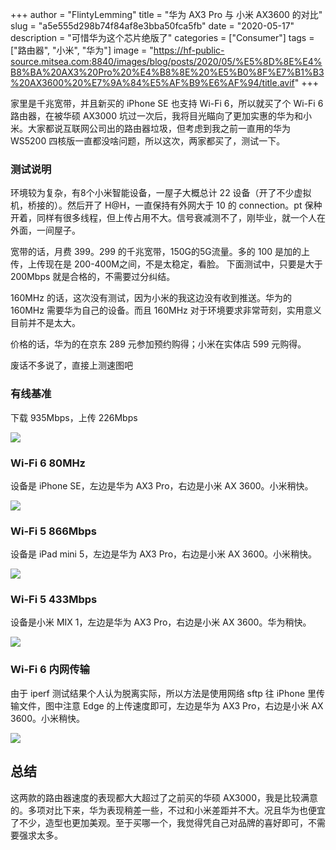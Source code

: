 +++
author = "FlintyLemming"
title = "华为 AX3 Pro 与 小米 AX3600 的对比"
slug = "a5e555d298b74f84af8e3bba50fca5fb"
date = "2020-05-17"
description = "可惜华为这个芯片绝版了"
categories = ["Consumer"]
tags = ["路由器", "小米", "华为"]
image = "https://hf-public-source.mitsea.com:8840/images/blog/posts/2020/05/%E5%8D%8E%E4%B8%BA%20AX3%20Pro%20%E4%B8%8E%20%E5%B0%8F%E7%B1%B3%20AX3600%20%E7%9A%84%E5%AF%B9%E6%AF%94/title.avif"
+++

家里是千兆宽带，并且新买的 iPhone SE 也支持 Wi-Fi 6，所以就买了个 Wi-Fi 6 路由器，在被华硕 AX3000 坑过一次后，我将目光瞄向了更加实惠的华为和小米。大家都说互联网公司出的路由器垃圾，但考虑到我之前一直用的华为 WS5200 四核版一直都没啥问题，所以这次，两家都买了，测试一下。

### 测试说明

环境较为复杂，有8个小米智能设备，一屋子大概总计 22 设备（开了不少虚拟机，桥接的）。然后开了 H@H，一直保持有外网大于 10 的 connection。pt 保种开着，同样有很多线程，但上传占用不大。信号衰减测不了，刚毕业，就一个人在外面，一间屋子。

宽带的话，月费 399。299 的千兆宽带，150G的5G流量。多的 100 是加的上传，上传现在是 200-400M之间，不是太稳定，看脸。 下面测试中，只要是大于 200Mbps 就是合格的，不需要过分纠结。

160MHz 的话，这次没有测试，因为小米的我这边没有收到推送。华为的 160MHz 需要华为自己的设备。而且 160MHz 对于环境要求非常苛刻，实用意义目前并不是太大。

价格的话，华为的在京东 289 元参加预约购得；小米在实体店 599 元购得。

废话不多说了，直接上测速图吧

### 有线基准

下载 935Mbps，上传 226Mbps

![](https://hf-public-source.mitsea.com:8840/images/blog/posts/2020/05/%E5%8D%8E%E4%B8%BA%20AX3%20Pro%20%E4%B8%8E%20%E5%B0%8F%E7%B1%B3%20AX3600%20%E7%9A%84%E5%AF%B9%E6%AF%94/1.avif)

### Wi-Fi 6 80MHz

设备是 iPhone SE，左边是华为 AX3 Pro，右边是小米 AX 3600。小米稍快。

![](https://hf-public-source.mitsea.com:8840/images/blog/posts/2020/05/%E5%8D%8E%E4%B8%BA%20AX3%20Pro%20%E4%B8%8E%20%E5%B0%8F%E7%B1%B3%20AX3600%20%E7%9A%84%E5%AF%B9%E6%AF%94/2.avif)

### Wi-Fi 5 866Mbps

设备是 iPad mini 5，左边是华为 AX3 Pro，右边是小米 AX 3600。小米稍快。

![](https://hf-public-source.mitsea.com:8840/images/blog/posts/2020/05/%E5%8D%8E%E4%B8%BA%20AX3%20Pro%20%E4%B8%8E%20%E5%B0%8F%E7%B1%B3%20AX3600%20%E7%9A%84%E5%AF%B9%E6%AF%94/3.avif)

### Wi-Fi 5 433Mbps

设备是小米 MIX 1，左边是华为 AX3 Pro，右边是小米 AX 3600。华为稍快。

![](https://hf-public-source.mitsea.com:8840/images/blog/posts/2020/05/%E5%8D%8E%E4%B8%BA%20AX3%20Pro%20%E4%B8%8E%20%E5%B0%8F%E7%B1%B3%20AX3600%20%E7%9A%84%E5%AF%B9%E6%AF%94/4.avif)

### Wi-Fi 6 内网传输

由于 iperf 测试结果个人认为脱离实际，所以方法是使用网络 sftp 往 iPhone 里传输文件，图中注意 Edge 的上传速度即可，左边是华为 AX3 Pro，右边是小米 AX 3600。小米稍快。

![](https://hf-public-source.mitsea.com:8840/images/blog/posts/2020/05/%E5%8D%8E%E4%B8%BA%20AX3%20Pro%20%E4%B8%8E%20%E5%B0%8F%E7%B1%B3%20AX3600%20%E7%9A%84%E5%AF%B9%E6%AF%94/5.avif)

## 总结

这两款的路由器速度的表现都大大超过了之前买的华硕 AX3000，我是比较满意的。多项对比下来，华为表现稍差一些，不过和小米差距并不大。况且华为也便宜了不少，造型也更加美观。至于买哪一个，我觉得凭自己对品牌的喜好即可，不需要强求太多。